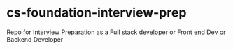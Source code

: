 # cs-foundation-interview-prep
Repo for Interview Preparation as a Full stack developer or Front end Dev or Backend Developer
